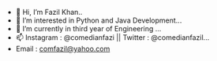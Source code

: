 - 👋 Hi, I’m Fazil Khan..
- 👀 I’m interested in Python and Java Development...
- 🌱 I’m currently in third year of Engineering ...
- 📫 Instagram : @comedianfazi || Twitter : @comedianfazil...
- Email : comfazil@yahoo.com

<!---
comfazil/comfazil is a ✨ special ✨ repository because its `README.md` (this file) appears on your GitHub profile.
You can click the Preview link to take a look at your changes.
--->
